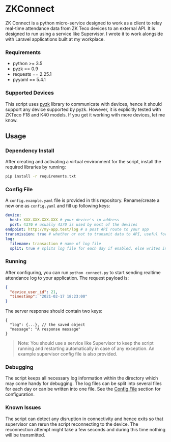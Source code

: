 # ZKConnect

ZK Connect is a python micro-service designed to work as a client to relay real-time attendance data from ZK Teco devices to an external API. It is designed to run using a service like Supervisor. I wrote it to work alongside with Laravel applications built at my workplace.

### Requirements

- python >= 3.5
- pyzk == 0.9
- requests == 2.25.1
- pyyaml == 5.4.1

### Supported Devices

This script uses [pyzk](https://github.com/fananimi/pyzk) library to communicate with devices, hence it should support any device supported by pyzk. However, it is explicitly tested with ZKTeco F18 and K40 models. If you get it working with more devices, let me know.

## Usage

### Dependency Install

After creating and activating a virtual environment for the script, install the required libraries by running:

```bash
pip install -r requirements.txt
```

### Config File

A `config.example.yaml` file is provided in this repository. Rename/create a new one as `config.yaml` and fill up following keys:

```yaml
device:
  host: XXX.XXX.XXX.XXX # your device's ip address
  port: 4370 # usually 4370 is used by most of the devices
endpoint: http://my-app.test/log # a post API route to your app
transmission: true # whether or not to transmit data to API, useful for debugging purpose
log:
  filename: transaction # name of log file
  split: true # splits log file for each day if enabled, else writes into one file
```

### Running

After configuring, you can run `python connect.py` to start sending realtime attendance log to your application. The request payload is:

```json
{
  "device_user_id": 21,
  "timestamp": "2021-02-17 18:23:00"
}
```

The server response should contain two keys:

```
{
  "log": {...}, // the saved object
  "message": "A response message"
}
```

> Note: You should use a service like Supervisor to keep the script running and restarting automatically in case of any exception. An example supervisor config file is also provided.


### Debugging

The script keeps all necessary log information within the directory which may come handy for debugging. The log files can be split into several files for each day or can be written into one file. See the [Config File](#config-file) section for configuration.


### Known Issues

The script can detect any disruption in connectivity and hence exits so that supervisor can rerun the script reconnecting to the device. The reconnection attempt might take a few seconds and during this time nothing will be transmitted.
